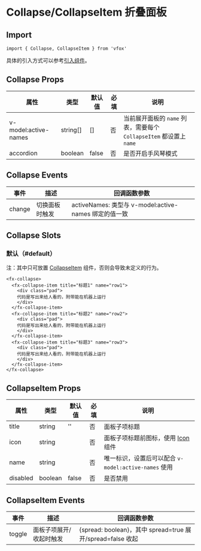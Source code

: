 # Collapse/CollapseItem 折叠面板

## Import

```
import { Collapse, CollapseItem } from 'vfox'
```

具体的引入方式可以参考[引入组件](../guide/import.md)。

## Collapse Props

| 属性                 | 类型     | 默认值 | 必填 | 说明                                                                |
| -------------------- | -------- | ------ | ---- | ------------------------------------------------------------------- |
| v-model:active-names | string[] | []     | 否   | 当前展开面板的 `name` 列表，需要每个 `CollapseItem` 都设置上 `name` |
| accordion            | boolean  | false  | 否   | 是否开启手风琴模式                                                  |

## Collapse Events

| 事件   | 描述           | 回调函数参数                                          |
| ------ | -------------- | ----------------------------------------------------- |
| change | 切换面板时触发 | activeNames: 类型与 v-model:active-names 绑定的值一致 |

## Collapse Slots

### 默认（#default）

注：其中只可放置 [CollapseItem](./Collapse.md#collapseitem-折叠面板子项) 组件，否则会导致未定义的行为。

```
<fx-collapse>
  <fx-collapse-item title="标题1" name="row1">
    <div class="pad">
    代码是写出来给人看的，附带能在机器上运行
    </div>
  </fx-collapse-item>
  <fx-collapse-item title="标题2" name="row2">
    <div class="pad">
    代码是写出来给人看的，附带能在机器上运行
    </div>
  </fx-collapse-item>
  <fx-collapse-item title="标题3" name="row3">
    <div class="pad">
    代码是写出来给人看的，附带能在机器上运行
    </div>
  </fx-collapse-item>
</fx-collapse>
```

## CollapseItem Props

| 属性     | 类型    | 默认值 | 必填 | 说明                                                 |
| -------- | ------- | ------ | ---- | ---------------------------------------------------- |
| title    | string  | ''     | 否   | 面板子项标题                                         |
| icon     | string  |        | 否   | 面板子项标题前图标，使用 [Icon](./Icon.md) 组件      |
| name     | string  |        | 否   | 唯一标识，设置后可以配合 `v-model:active-names` 使用 |
| disabled | boolean | false  | 否   | 是否禁用                                             |

## CollapseItem Events

| 事件   | 描述                    | 回调函数参数                                               |
| ------ | ----------------------- | ---------------------------------------------------------- |
| toggle | 面板子项展开/收起时触发 | {spread: boolean}，其中 spread=true 展开/spread=false 收起 |
